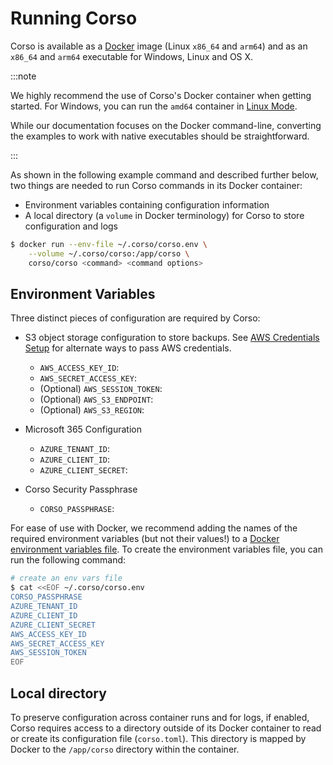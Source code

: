 # Running Corso

Corso is available as a [Docker](https://docs.docker.com/engine/install/) image (Linux `x86_64` and `arm64`) and
as an `x86_64` and `arm64` executable for Windows, Linux and OS X.

:::note

We highly recommend the use of Corso's Docker container when getting started. For Windows, you can run the `amd64`
container in [Linux Mode](https://docs.microsoft.com/en-us/virtualization/windowscontainers/quick-start/quick-start-windows-10-linux).

While our documentation focuses on the Docker command-line, converting the examples to work with native executables
should be straightforward.

:::

As shown in the following example command and described further below, two things are needed to run Corso commands in
its Docker container:

* Environment variables containing configuration information
* A local directory (a `volume` in Docker terminology) for Corso to store configuration and logs

```bash
$ docker run --env-file ~/.corso/corso.env \
    --volume ~/.corso/corso:/app/corso \
    corso/corso <command> <command options>
```

## Environment Variables

Three distinct pieces of configuration are required by Corso:

* S3 object storage configuration to store backups. See [AWS Credentials Setup](/configuration/repos##s3-creds-setup) for
alternate ways to pass AWS credentials.
  * `AWS_ACCESS_KEY_ID`:
  * `AWS_SECRET_ACCESS_KEY`:
  * (Optional) `AWS_SESSION_TOKEN`:
  * (Optional) `AWS_S3_ENDPOINT`:
  * (Optional) `AWS_S3_REGION`:

* Microsoft 365 Configuration
  * `AZURE_TENANT_ID`:
  * `AZURE_CLIENT_ID`:
  * `AZURE_CLIENT_SECRET`:

* Corso Security Passphrase
  * `CORSO_PASSPHRASE`:

For ease of use with Docker, we recommend adding the names of the required environment variables (but not their
values!) to a [Docker environment variables file](https://docs.docker.com/engine/reference/commandline/run/#set-environment-variables--e---env---env-file).
To create the environment variables file, you can run the following command:

```bash
# create an env vars file
$ cat <<EOF ~/.corso/corso.env
CORSO_PASSPHRASE
AZURE_TENANT_ID
AZURE_CLIENT_ID
AZURE_CLIENT_SECRET
AWS_ACCESS_KEY_ID
AWS_SECRET_ACCESS_KEY
AWS_SESSION_TOKEN
EOF
```

## Local directory

To preserve configuration across container runs and for logs, if enabled, Corso requires access to a directory outside
of its Docker container to read or create its configuration file (`corso.toml`). This directory is mapped by Docker to
the `/app/corso` directory within the container.

